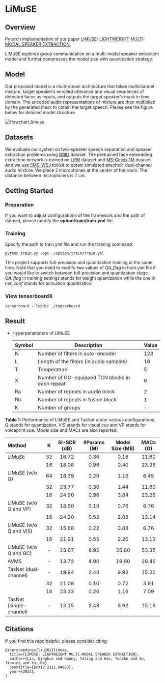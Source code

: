 # LiMuSE

## Overview

Pytorch implementation of our paper [LIMUSE: LIGHTWEIGHT MULTI-MODAL SPEAKER EXTRACTION](https://arxiv.org/abs/2111.04063).

LiMuSE explores group communication on a multi-modal speaker extraction model and further compresses the model size with quantization strategy.

## Model

Our proposed model is a multi-steam architecture that takes multichannel mixture, target speaker’s enrolled utterance and visual sequences of detected faces as inputs, and outputs the target speaker’s mask in time domain. The encoded audio representations of mixture are then multiplied by the generated mask to obtain the target speech. Please see the figure below for detailed model structure.

![flowchart_limuse](https://github.com/aispeech-lab/LiMuSE/blob/main/images/flowchart_limuse.png)

## Datasets

We evaluate our system on two-speaker speech separation and speaker extraction problems using [GRID](https://pubmed.ncbi.nlm.nih.gov/17139705/) dataset. The pretrained face embedding extraction network is trained on [LRW](https://ieeexplore.ieee.org/document/8099850) dataset and [MS-Celeb-1M](https://www.researchgate.net/publication/305683616_MS-Celeb-1M_A_Dataset_and_Benchmark_for_Large-Scale_Face_Recognition) dataset. And we use [SMS-WSJ](https://arxiv.org/abs/1910.13934) toolkit to obtain simulated anechoic dual-channel audio mixture. We place 2 microphones at the center of the room. The distance between microphones is 7 cm.



## Getting Started

### Preparation

If you want to adjust configurations of the framework and the path of dataset, please modify the **option/train/train.yml** file.

### Training

Specify the path to train.yml file and run the training command:

```
python train.py -opt ./option/train/train.yml
```

This project supports full-precision and quantization training at the same time. Note that you need to modify two values of *QA_flag* in train.yml file if you would like to switch between full-precision and quantization stage.  *QA_flag* in training settings stands for weight quantization while the one in *net_conf* stands for activation quantization. 

### View tensorboardX

```
tensorboard --logdir ./tensorboard
```

## Result

- Hyperparameters of LiMuSE

  | Symbol | Description                                     | Value |
  | ------ | ----------------------------------------------- | ----- |
  | N      | Number of filters in auto-encoder               | 128   |
  | L      | Length of the filters (in audio samples)        | 16    |
  | T      | Temperature                                     | 5     |
  | X      | Number of GC-equipped TCN blocks in each repeat | 6     |
  | Ra     | Number of repeats in audio block                | 2     |
  | Rb     | Number of repeats in fusion block               | 1     |
  | K      | Number of groups                                | -     |

**Table 1:** Performance of LiMuSE and TasNet under various configurations. Q stands for quantization, VIS stands for visual cue and VP stands for voiceprint cue. Model size and MACs are also reported.

| Method                   |  K   | SI-SDR (dB) | #Params  (M) | Model  Size (MB) | MACs (G) |
| :----------------------- | :--: | :---------: | :----------: | :--------------: | :------: |
| LiMuSE                   |  32  |    16.72    |     0.36     |       0.16       |  11.60   |
|                          |  16  |    18.08    |     0.96     |       0.40       |  23.26   |
| LiMuSE  (w/o Q)          |  64  |    18.39    |     0.29     |       1.16       |   6.45   |
|                          |  32  |    23.77    |     0.36     |       1.44       |  11.60   |
|                          |  16  |    24.90    |     0.96     |       3.84       |  23.26   |
| LiMuSE  (w/o Q and VP)   |  32  |    18.60    |     0.19     |       0.76       |   6.76   |
|                          |  16  |    24.20    |     0.52     |       2.08       |  13.14   |
| LiMuSE  (w/o Q and VIS)  |  32  |    15.68    |     0.22     |       0.88       |   6.76   |
|                          |  16  |    21.91    |     0.55     |       2.20       |  13.13   |
| LiMuSE  (w/o Q and GC)   |  -   |    23.67    |     8.95     |      35.80       |  53.35   |
| AVMS                     |  -   |    13.72    |     4.90     |      19.60       |  29.46   |
| TasNet  (dual-channel)   |  -   |    19.94    |     2.48     |       9.92       |  15.20   |
|                          |  32  |    21.08    |     0.10     |       0.72       |   3.91   |
|                          |  16  |    23.13    |     0.26     |       1.16       |   7.09   |
| TasNet  (single-channel) |  -   |    13.15    |     2.48     |       9.92       |  15.19   |

## Citations

If you find this repo helpful, please consider citing:

```
@inproceedings{liu2021limuse,
  title={LIMUSE: LIGHTWEIGHT MULTI-MODAL SPEAKER EXTRACTION},
  author={Liu, Qinghua and Huang, Yating and Hao, Yunzhe and Xu, Jiaming and Xu, Bo},
  booktitle={arXiv:2111.04063},
  year={2021},
}
```

